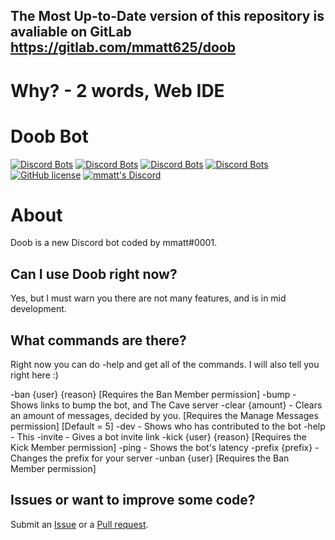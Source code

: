 ## The Most Up-to-Date version of this repository is avaliable on GitLab https://gitlab.com/mmatt625/doob
# Why? - 2 words, Web IDE


# Doob Bot 
[![Discord Bots](https://top.gg/api/widget/status/624829444963696660.svg?noavatar=true)](https://top.gg/bot/624829444963696660)
[![Discord Bots](https://top.gg/api/widget/upvotes/624829444963696660.svg?noavatar=true)](https://top.gg/bot/624829444963696660)
[![Discord Bots](https://top.gg/api/widget/lib/624829444963696660.svg?noavatar=true)](https://top.gg/bot/624829444963696660)
[![Discord Bots](https://discordbots.org/api/widget/owner/624829444963696660.svg?noavatar=true)](https:/top.gg/bot/624829444963696660)
[![GitHub license](https://img.shields.io/github/license/mmatt625/doob.svg)](https://github.com/mmatt625/doob/blob/master/LICENSE)
[![mmatt's Discord](https://discordapp.com/api/guilds/560262402659057681/widget.png?style=shield)](https://discord.gg/8xMWb7W)

# About
Doob is a new Discord bot coded by mmatt#0001.

## Can I use Doob right now?
Yes, but I must warn you there are not many features, and is in mid development.

## What commands are there?
Right now you can do -help and get all of the commands.
I will also tell you right here :)

-ban {user} {reason} [Requires the Ban Member permission]
-bump - Shows links to bump the bot, and The Cave server
-clear {amount} - Clears an amount of messages, decided by you. [Requires the Manage Messages permission] [Default = 5]
-dev - Shows who has contributed to the bot
-help - This
-invite - Gives a bot invite link
-kick {user} {reason} [Requires the Kick Member permission]
-ping - Shows the bot's latency
-prefix {prefix} - Changes the prefix for your server
-unban {user} [Requires the Ban Member permission]

## Issues or want to improve some code?
Submit an [Issue](https://github.com/mmatt625/doob/issues) or a [Pull request](https://github.com/mmatt625/doob/pulls).
